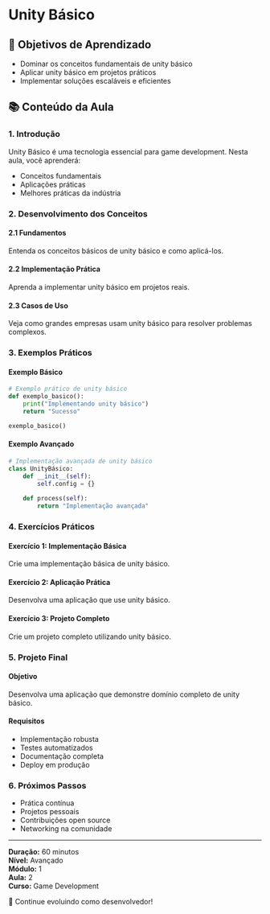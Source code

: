 # Unity Básico

## 🎯 Objetivos de Aprendizado
- Dominar os conceitos fundamentais de unity básico
- Aplicar unity básico em projetos práticos
- Implementar soluções escaláveis e eficientes

## 📚 Conteúdo da Aula

### 1. Introdução
Unity Básico é uma tecnologia essencial para game development. Nesta aula, você aprenderá:

- Conceitos fundamentais
- Aplicações práticas
- Melhores práticas da indústria

### 2. Desenvolvimento dos Conceitos

#### 2.1 Fundamentos
Entenda os conceitos básicos de unity básico e como aplicá-los.

#### 2.2 Implementação Prática
Aprenda a implementar unity básico em projetos reais.

#### 2.3 Casos de Uso
Veja como grandes empresas usam unity básico para resolver problemas complexos.

### 3. Exemplos Práticos

#### Exemplo Básico
```python
# Exemplo prático de unity básico
def exemplo_basico():
    print("Implementando unity básico")
    return "Sucesso"

exemplo_basico()
```

#### Exemplo Avançado
```python
# Implementação avançada de unity básico
class UnityBásico:
    def __init__(self):
        self.config = {}
    
    def process(self):
        return "Implementação avançada"
```

### 4. Exercícios Práticos

#### Exercício 1: Implementação Básica
Crie uma implementação básica de unity básico.

#### Exercício 2: Aplicação Prática
Desenvolva uma aplicação que use unity básico.

#### Exercício 3: Projeto Completo
Crie um projeto completo utilizando unity básico.

### 5. Projeto Final

#### Objetivo
Desenvolva uma aplicação que demonstre domínio completo de unity básico.

#### Requisitos
- Implementação robusta
- Testes automatizados
- Documentação completa
- Deploy em produção

### 6. Próximos Passos

- Prática contínua
- Projetos pessoais
- Contribuições open source
- Networking na comunidade

---

**Duração:** 60 minutos  
**Nível:** Avançado  
**Módulo:** 1  
**Aula:** 2  
**Curso:** Game Development

🎉 Continue evoluindo como desenvolvedor!
